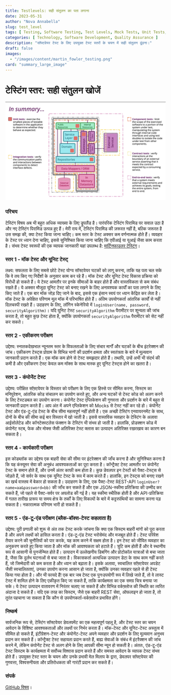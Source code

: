 ```yaml
---
title: Testlevels: सही संतुलन का पता लगाना
date: 2023-05-31
author: "Nova Annabella"
slug: test_level
tags: [ Testing, Software Testing, Test Levels, Mock Tests, Unit Tests, Integration Tests, Component Tests, Contract Tests, End-to-End Tests ]
categories: [ Technology, Software Development, Quality Assurance ]
description: "सॉफ्टवेयर टेस्ट के लिए उपयुक्त टेस्ट स्तरों के चयन में सही संतुलन ढूंढना।"
draft: false
images:
  - "/images/content/martin_fowler_testing.png"
card: "summary_large_image"
---
```



# टेस्टिंग स्तर: सही संतुलन खोजें

[![testebenen](/images/content/martin_fowler_testing.png)](https://martinfowler.com/articles/microservice-testing/)

### परिचय

टेस्टिंग विषय अब भी बहुत अधिक व्याख्या के लिए ड्रूपलैंड है। पारंपरिक टेस्टिंग पिरामिड पर सवाल उठा है और नए टेस्टिंग
पिरामिड उत्पन्न हुए हैं। मेरी राय में, टेस्टिंग पिरामिड की ज़रूरत नहीं है, बल्कि जरूरत है उस समझ की, क्या टेस्ट किया
जाना चाहिए। कम स्तर के टेस्ट अक्सर कम वर्णनात्मक होते हैं। व्यवहार के टेस्ट पर ध्यान देना चाहिए, इससे सुनिश्चित किया
जाना चाहिए कि एपीआई या यूआई जैसा काम करता है। संभव टेस्ट स्वरूपों की एक व्यापक जानकारी यहां उपलब्ध है: [मार्टिनफाउलर
टेस्टिंग](https://martinfowler.com/articles/microservice-testing/)।

### स्तर 1 - मॉक टेस्ट और यूनिट टेस्ट्

लक्ष्य: सफलता के लिए सबसे छोटे टेस्ट योग्य सॉफ्टवेयर घटकों को लागू करना, ताकि यह पता चल सके कि वे तय किए गए निर्देशों के
अनुसार काम कर रहे हैं। मॉक टेस्ट और यूनिट टेस्ट विकास प्रक्रिया को विरोधी हो सकते हैं। ये टेस्ट आमतौर पर इनके सीमाओं के
बाहर होते हैं और वास्तविकता से कम संबंध रखते हैं। ये अक्सर मौजूदा यूनिट टेस्ट को बनाए रखने के लिए अनावश्यक कार्यों का
पता लगाने के लिए किए जाते हैं। एक बार मॉक जोड़ दिए जाने के बाद, इससे एक इंसान स्वयं पर ध्यान केंद्रित कर लेता है। मॉक
टेस्ट के अपेक्षित परिणाम मूल मॉक में परिभाषित होते हैं। अंतिम उपयोगकर्ता आंतरिक कार्यों से नहीं दिलचस्पी रखते हैं।
उदाहरण के लिए, लॉगिन स्केनेरियो में `loginUser(name, password, securityAlgorithm)`। यदि यूनिट टेस्ट `securityAlgorithm`
पैरामीटर पर शून्यता की जांच करता है, तो बहुत कुछ टेस्ट होता है, क्योंकि उपयोगकर्ता `securityAlgorithm` पैरामीटर को सेट
नहीं कर सकते।

### स्तर 2 - एकीकरण परीक्षण

उद्देश्य: स्नातकदेखभाल न्यूनतम स्तर के विफलताओं के लिए संचार मार्गों और घटकों के बीच इंटरेक्शन की जांच। एकीकरण टेस्ट्स
प्रोग्राम के विभिन्न भागों की प्रदर्शन क्षमता और स्वतंत्रता के बारे में मूल्यवान जानकारी प्रदान करते हैं। एक मॉक कम होने
से टेस्ट समझदार होते हैं। तथापि, उन्हें अभी भी संदर्भ की कमी है और एकीकरण टेस्ट केवल कम मॉक्स के साथ मास्क हुए यूनिट
टेस्ट्स होने का खतरा है।

### स्तर 3 - कंपोनेंट टेस्ट

उद्देश्य: परीक्षित सॉफ़्टवेयर के विस्तार को परीक्षण के लिए एक हिस्से पर सीमित करना, सिस्टम का मनिपुरेशन, आंतरिक कोड
संचालन का उपयोग करते हुए, और अन्य घटकों से टेस्ट कोड को अलग करने के लिए टेस्टडबल का उपयोग करना। कंपोनेंट टेस्ट
एप्लिकेशन की गुणवत्ता और प्रदर्शन के बारे में बहुत से जानकारी प्रदान करते हैं। आप अंत में अपने एप्लिकेशन को Mocks से
टेस्ट नहीं कर रहे हो। कंपोनेंट टेस्ट और एंड-टू-एंड टेस्ट के बीच सीमा महत्वपूर्ण नहीं होती है। एक अच्छी टेस्टिंग
एनवायरनमेंट के साथ, दोनों के बीच की सीमा कई बार विस्तार में खो जाती है। इससे वास्तविक व्यवहार के टेस्टिंग के अलावा
आईसोलेटेड और कॉनटेक्स्टलेस फंक्शन के टेस्टिंग भी संभव हो जाती है। हालांकि, प्रोडक्शन कोड में कंपोनेंट स्टब, फेक और मोक्स
जैसी अतिरिक्त टेस्ट क्लास का उत्पादन अतिरिक्त रखरखाव का कारण बन सकता है।

### स्तर 4 - कार्यकारी परीक्षण

इस कोडब्लॉक का उद्देश्य एक बाहरी सेवा की सीमा पर इंटरेक्शन की जाँच करना है और सुनिश्चित करना है कि यह कंस्यूमर सेवा की
अनुबंध आवश्यकताओं का पूरा करता है। कॉन्ट्रैक्ट टेस्ट आमतौर पर कंपोनेंट टेस्ट के समान होते हैं, और उनमें अंतर काफी कम
होता है। कुछ डेवलपर इन टेस्टों को पैक्ट-टेस्ट्स से जोड़ते हैं, जो सर्वर के साथ एक यूनिट टेस्ट के रूप में काम करते हैं।
हालांकि, इन टेस्ट्स को बनाए रखने का खर्च वास्तव में बेकार हो सकता है। उदाहरण के लिए, एक पैक्ट-टेस्ट REST-API
`loginUser?name=aa&password=bb)` की जाँच कर सकते हैं और एक JSON-स्कीमा प्रतिक्रिया की उम्मीद कर सकते हैं, जो पहले से
पैक्ट-सर्वर पर अपलोड की गई है। यह स्कीमा स्थैतिक होती है और API-प्रतिक्रिया में गलत तारीख प्रारूप या समय क्षेत्र के
तर्कों के लिए विकल्पों के बारे में कट्टरपंथियों का सामना करना पड़ सकता है। नकारात्मक परिणाम भारी हो सकते हैं।

### स्तर 5 - एंड-टू-एंड परीक्षण (ब्लैक-बॉक्स-टेस्ट कहलाता है)

उद्देश्य: पूरी प्रणाली को शुरू से अंत तक टेस्ट करके जांचना कि क्या एक सिस्टम बाहरी मांगों को पूरा करता है और अपने
लक्ष्यों को हासिल करता है। एंड-टू-एंड टेस्ट भरोसेमंद और मजबूत होते हैं। टेस्ट परिवेश तैयार करने की चुनौतियों को पार
करके, यह काम करने में सक्षम होता है। इन टेस्ट को जीवित व्यवहार का अनुकरण करते हुए किया जाता है और मॉक की आवश्यकता को
हटाते हैं। त्रुटि कम होती हैं और वे स्थानीय रूप से आसानी से पुनर्जन्मित होते हैं। उत्पादन में उल्लेखनीय डिबगिंग और
प्रोटोकॉल यात्राओं से बचा जाता है, जैसा कि दुर्लभ घटनाओं से बचा जाता है। विकासकर्ता अत्यधिक उत्पादन डेटा के साथ काम नहीं
करते हैं, जो जिम्मेदारी को कम करता है और ध्यान को बढ़ाता है। इसके अलावा, स्वचालित सॉफ़्टवेयर अपडेट जैसी स्वचालितताएं,
उनका उपयोग करना आसान हो जाता है, क्योंकि उनका व्यवहार पहले से ही टेस्ट किया गया होता है। और भी फायदे हैं! एक बार जब
टेस्ट एक पुनःउपयोगी रूप में लिखे जाते हैं, तो वे लास्ट टेस्ट में शामिल होने के लिए एकीकृत किए जा सकते हैं, ताकि
कार्यक्षमता का एक समग्र चित्र बनाया जा सके। ये टेस्ट उत्पादन वातावरण में निरंतर चलाए जा सकते हैं और विभिन्न वर्कफ़्लोज
की स्थिति का त्वरित अंदाजा दे सकते हैं। यदि एक तरह का सिस्टम, जैसे एक बाहरी REST सेवा, ऑफलाइन हो जाता है, तो तुरंत
पहचाना जा सकता है कि कौन से उपयोगकर्ता-वर्कफ़्लोज प्रभावित होंगे।

### निष्कर्ष

सार्वजनिक रूप से, टेस्टिंग सॉफ्टवेयर डेवलपमेंट का एक महत्वपूर्ण पहलू है, और टेस्ट स्तर का चयन आवेदन के विशिष्ट
आवश्यकताओं और लक्ष्यों पर निर्भर करता है। मॉक-टेस्ट और यूनिट-टेस्ट अस्तुत्व में सीमित हो सकते हैं, इंटीग्रेशन-टेस्ट और
कंपोनेंट-टेस्ट अपने व्यवहार और प्रदर्शन के लिए मूल्यवान अनुभव प्रदान कर सकते हैं। कॉन्ट्रैक्ट टेस्ट सहायता प्रदान करते
हैं, बाह्य सेवाओं के संबंध में इंटरैक्शन की जांच करने में, लेकिन कंपोनेंट टेस्ट से अलग होने के लिए आपकी सीमा न्यून हो
सकती है। अंततः, एंड-टू-एंड टेस्ट सिस्टम के कार्यक्षमता में सर्वोच्च विश्वास प्रदान करते हैं और समस्त आवेदन के व्यापक
टेस्ट संभव होते हैं। उपयुक्त टेस्ट स्तर के चयन और उनके प्रभावी मेल मिलाप के द्वारा, डेवलपर सॉफ्टवेयर की गुणवत्ता,
विश्वसनीयता और प्रतिरोधकता की गारंटी प्रदान कर सकते हैं।

### संपर्क

[GitHub विषय](https://github.com/NovaAnnabella/the_unspoken/issues/new/choose)।
